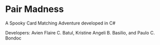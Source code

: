 # Pair Madness
A Spooky Card Matching Adventure developed in C# 

Developers:
Avien Flaire C. Batul, Kristine Angeli B. Basilio, and Paulo C. Bondoc
